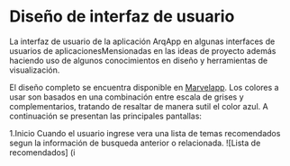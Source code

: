 # Diseño de interfaz de usuario

La interfaz de usuario de la aplicación ArqApp en algunas interfaces de usuarios de aplicacionesMensionadas en las ideas de proyecto además haciendo uso de algunos conocimientos en diseño y herramientas de visualización.

El diseño completo se encuentra disponible en [Marvelapp](https://marvelapp.com/prototype/69gifd4).
Los colores a usar son basados en una combinación entre escala de grises y complementarios, tratando de resaltar de manera sutil el color azul. A continuación se presentan las principales pantallas: 

1.Inicio 
Cuando el usuario ingrese vera una lista de temas recomendados segun la información de busqueda anterior o relacionada.
![Lista de recomendados] (i
